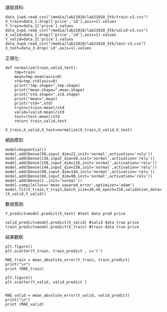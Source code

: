 

  
 讀取資料:
    
    
    data_1=pd.read_csv("/media/lab21010/lab21010_5tb/train-v3.csv") 
    X_train=data_1.drop(['price','id'],axis=1).values   
    Y_train=data_1['price'].values  
    data_2=pd.read_csv("/media/lab21010/lab21010_5tb/valid-v3.csv")  
    X_valid=data_2.drop(['price','id'],axis=1).values  
    Y_valid=data_2['price'].values  
    data_3=pd.read_csv("/media/lab21010/lab21010_5tb/test-v3.csv")  
    X_test=data_3.drop('id',axis=1).values  


正規化:

    def normalize(train,valid,test):  
        tmp=train  
        mean=tmp.mean(axis=0)  
        std=tmp.std(axis=0)  
        print("tmp.shape=",tmp.shape)  
        print("mean.shape=",mean.shape)  
        print("std.shape=",std.shape)  
        print("mean=",mean)  
        print("std=",std)  
        train=(train-mean)/std  
        valid=(valid-mean)/std  
        test=(test-mean)/std  
        return train,valid,test  

    X_train,X_valid,X_test=normalize(X_train,X_valid,X_test)  






網路模型:

    model=Sequential()  
    model.add(Dense(50,input_dim=21,init='normal',activation='relu'))  
    model.add(Dense(116,input_dim=50,init='normal',activation='relu'))  
    model.add(Dense(158,input_dim=116,init='normal',activation='relu'))  
    model.add(Dense(144,input_dim=158,init='normal',activation='relu'))  
    model.add(Dense(90,input_dim=144,init='normal',activation='relu'))  
    model.add(Dense(60,input_dim=90,init='normal',activation='relu'))  
    model.add(Dense(1 ,init='normal'))  
    model.compile(loss='mean_squared_error',optimizer='adam')  
    model.fit(X_train,Y_train,batch_size=20,nb_epoch=210,validation_data=(X_valid,Y_valid))  


數值預測:

    Y_predict=model.predict(X_test) #test data pred price  

    valid_predict=model.predict(X_valid) #valid data true price  
    train_predict=model.predict(X_train) #train data true price  



   


結果觀察:

    plt.figure()  
    plt.scatter(Y_train, train_predict , c='r')  

    MAE_train = mean_absolute_error(Y_train, train_predict)  
    print("\n")  
    print (MAE_train)  

    plt.figure()  
    plt.scatter(Y_valid, valid_predict )  


    MAE_valid = mean_absolute_error(Y_valid, valid_predict)  
    print("\n")  
    print (MAE_valid)  




